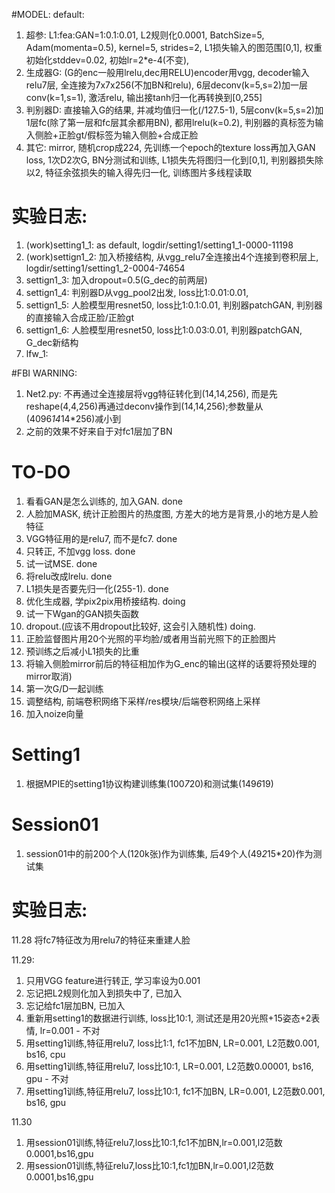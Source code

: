 #MODEL:
default: 
1. 超参:    L1:fea:GAN=1:0.1:0.01, L2规则化0.0001, BatchSize=5, Adam(momenta=0.5), kernel=5, strides=2, 
           L1损失输入的图范围[0,1], 权重初始化stddev=0.02, 初始lr=2*e-4(不变),
2. 生成器G: (G的enc一般用lrelu,dec用RELU)encoder用vgg, decoder输入relu7层, 全连接为7x7x256(不加BN和relu), 
           6层deconv(k=5,s=2)加一层conv(k=1,s=1), 激活relu, 输出接tanh归一化再转换到[0,255]
3. 判别器D: 直接输入G的结果, 并减均值归一化(/127.5-1), 5层conv(k=5,s=2)加1层fc(除了第一层和fc层其余都用BN), 都用lrelu(k=0.2), 
           判别器的真标签为输入侧脸+正脸gt/假标签为输入侧脸+合成正脸
4. 其它:    mirror, 随机crop成224, 先训练一个epoch的texture loss再加入GAN loss, 1次D2次G, BN分测试和训练,
           L1损失先将图归一化到[0,1], 判别器损失除以2, 特征余弦损失的输入得先归一化, 训练图片多线程读取

# 实验日志:
1. (work)setting1_1: as default, logdir/setting1/setting1_1-0000-11198
2. (work)settign1_2: 加入桥接结构, 从vgg_relu7全连接出4个连接到卷积层上, logdir/setting1/setting1_2-0004-74654
3. settign1_3: 加入dropout=0.5(G_dec的前两层)
4. settign1_4: 判别器D从vgg_pool2出发, loss比1:0.01:0.01,
5. settign1_5: 人脸模型用resnet50, loss比1:0.1:0.01, 判别器patchGAN, 判别器的直接输入合成正脸/正脸gt
6. settign1_6: 人脸模型用resnet50, loss比1:0.03:0.01, 判别器patchGAN, G_dec新结构
7. lfw_1: 

#FBI WARNING:
1. Net2.py: 不再通过全连接层将vgg特征转化到(14,14,256), 而是先reshape(4,4,256)再通过deconv操作到(14,14,256);参数量从(4096*14*14*256)减小到
2. 之前的效果不好来自于对fc1层加了BN

# TO-DO
1. 看看GAN是怎么训练的, 加入GAN. done
2. 人脸加MASK, 统计正脸图片的热度图, 方差大的地方是背景,小的地方是人脸特征
3. VGG特征用的是relu7, 而不是fc7. done
4. 只转正, 不加vgg loss. done
5. 试一试MSE. done
6. 将relu改成lrelu. done
7. L1损失是否要先归一化(255-1). done
8. 优化生成器, 学pix2pix用桥接结构. doing
9. 试一下Wgan的GAN损失函数
10. dropout.(应该不用dropout比较好, 这会引入随机性) doing. 
11. 正脸监督图片用20个光照的平均脸/或者用当前光照下的正脸图片
12. 预训练之后减小L1损失的比重
13. 将输入侧脸mirror前后的特征相加作为G_enc的输出(这样的话要将预处理的mirror取消)
14. 第一次G/D一起训练
15. 调整结构, 前端卷积网络下采样/res模块/后端卷积网络上采样
16. 加入noize向量

# Setting1
1. 根据MPIE的setting1协议构建训练集(100*7*20)和测试集(149*6*19)

# Session01
1. session01中的前200个人(120k张)作为训练集, 后49个人(49*2*15*20)作为测试集

# 实验日志:
11.28
将fc7特征改为用relu7的特征来重建人脸

11.29: 
1. 只用VGG feature进行转正, 学习率设为0.001
2. 忘记把L2规则化加入到损失中了, 已加入
3. 忘记给fc1层加BN, 已加入
4. 重新用setting1的数据进行训练, loss比10:1, 测试还是用20光照+15姿态+2表情, lr=0.001 - 不对
5. 用setting1训练,特征用relu7, loss比1:1, fc1不加BN, LR=0.001, L2范数0.001, bs16, cpu
6. 用setting1训练,特征用relu7, loss比10:1, LR=0.001, L2范数0.00001, bs16, gpu - 不对
7. 用setting1训练,特征用relu7, loss比10:1, fc1不加BN, LR=0.001, L2范数0.001, bs16, gpu

11.30
1. 用session01训练,特征relu7,loss比10:1,fc1不加BN,lr=0.001,l2范数0.0001,bs16,gpu
2. 用session01训练,特征relu7,loss比10:1,fc1加BN,lr=0.001,l2范数0.0001,bs16,gpu




